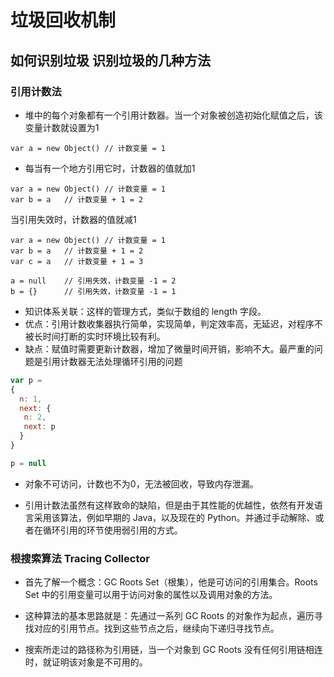 # 垃圾回收机制
## 如何识别垃圾 识别垃圾的几种方法
###  引用计数法
- 堆中的每个对象都有一个引用计数器。当一个对象被创造初始化赋值之后，该变量计数就设置为1
```
var a = new Object() // 计数变量 = 1
```
- 每当有一个地方引用它时，计数器的值就加1
```
var a = new Object() // 计数变量 = 1
var b = a   // 计数变量 + 1 = 2
```
当引用失效时，计数器的值就减1
```
var a = new Object() // 计数变量 = 1
var b = a   // 计数变量 + 1 = 2
var c = a   // 计数变量 + 1 = 3

a = null    // 引用失效，计数变量 -1 = 2
b = {}      // 引用失效，计数变量 -1 = 1
```
- 知识体系关联：这样的管理方式，类似于数组的 length 字段。
- 优点：引用计数收集器执行简单，实现简单，判定效率高，无延迟，对程序不被长时间打断的实时环境比较有利。
- 缺点：赋值时需要更新计数器，增加了微量时间开销，影响不大。最严重的问题是引用计数器无法处理循环引用的问题

``` js
var p = 
{ 
  n: 1, 
  next: {
   n: 2,
   next: p
  }
}

p = null
```
- 对象不可访问，计数也不为0，无法被回收，导致内存泄漏。

- 引用计数法虽然有这样致命的缺陷，但是由于其性能的优越性，依然有开发语言采用该算法，例如早期的 Java，以及现在的 Python。并通过手动解除、或者在循环引用的环节使用弱引用的方式。

### 根搜索算法 Tracing Collector
- 首先了解一个概念：GC Roots Set（根集），他是可访问的引用集合。Roots Set 中的引用变量可以用于访问对象的属性以及调用对象的方法。

- 这种算法的基本思路就是：先通过一系列 GC Roots 的对象作为起点，遍历寻找对应的引用节点。找到这些节点之后，继续向下递归寻找节点。

- 搜索所走过的路径称为引用链，当一个对象到 GC Roots 没有任何引用链相连时，就证明该对象是不可用的。